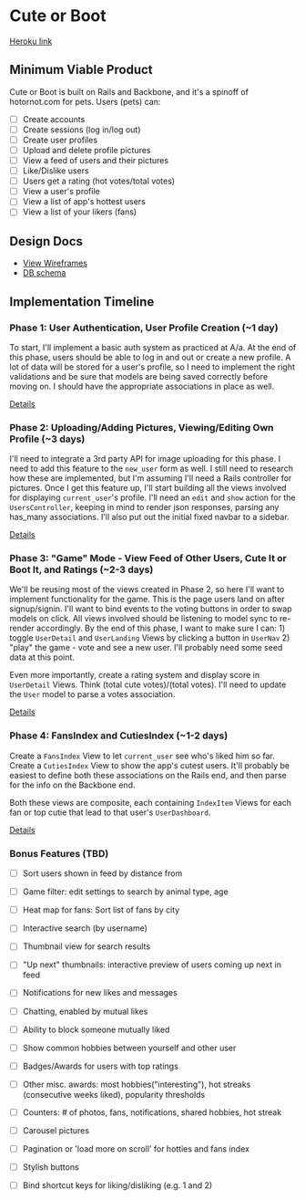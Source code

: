 # Cute or Boot

[Heroku link][heroku]

[heroku]: https://cuteorboot.herokuapp.com/

## Minimum Viable Product
Cute or Boot is built on Rails and Backbone, and it's a spinoff of hotornot.com for pets. Users (pets) can:

- [ ] Create accounts
- [ ] Create sessions (log in/log out)
- [ ] Create user profiles
- [ ] Upload and delete profile pictures
- [ ] View a feed of users and their pictures
- [ ] Like/Dislike users
- [ ] Users get a rating (hot votes/total votes)
- [ ] View a user's profile
- [ ] View a list of app's hottest users
- [ ] View a list of your likers (fans)

## Design Docs
* [View Wireframes][views]
* [DB schema][schema]

[views]: ./docs/views.md
[schema]: ./docs/schema.md

## Implementation Timeline

### Phase 1: User Authentication, User Profile Creation (~1 day)
To start, I'll implement a basic auth system as practiced at A/a. At the end of this phase, users should be able to log in and out or create a new profile. A lot of data will be stored for a user's profile, so I need to implement the right validations and be sure that models are being saved correctly before moving on. I should have the appropriate associations in place as well.

[Details][phase-one]

### Phase 2: Uploading/Adding Pictures, Viewing/Editing Own Profile (~3 days)
I'll need to integrate a 3rd party API for image uploading for this phase. I need to add this feature to the `new_user` form as well. I still need to research how these are implemented, but I'm assuming I'll need a Rails controller for pictures. Once I get this feature up, I'll start building all the views involved for displaying `current_user`'s profile. I'll need an `edit` and `show` action for the `UsersController`, keeping in mind to render json responses, parsing any has_many associations. I'll also put out the initial fixed navbar to a sidebar.


[Details][phase-two]

### Phase 3: "Game" Mode - View Feed of Other Users, Cute It or Boot It, and Ratings (~2-3 days)
We'll be reusing most of the views created in Phase 2, so here I'll want to implement functionality for the game. This is the page users land on after signup/signin. I'll want to bind events to the voting buttons in order to swap models on click. All views involved should be listening to model sync to re-render accordingly. By the end of this phase, I want to make sure I can: 1) toggle `UserDetail` and `UserLanding` Views by clicking a button in `UserNav` 2) "play" the game - vote and see a new user. I'll probably need some seed data at this point.

Even more importantly, create a rating system and display score in `UserDetail` Views. Think (total cute votes)/(total votes). I'll need to update the `User` model to parse a votes association.

[Details][phase-three]

### Phase 4: FansIndex and CutiesIndex (~1-2 days)
Create a `FansIndex` View to let `current_user` see who's liked him so far. Create a `CutiesIndex` View to show the app's cutest users. It'll probably be easiest to define both these associations on the Rails end, and then parse for the info on the Backbone end. 

Both these views are composite, each containing `IndexItem` Views for each fan or top cutie that lead to that user's `UserDashboard`.

[Details][phase-four]

### Bonus Features (TBD)
- [ ] Sort users shown in feed by distance from
- [ ] Game filter: edit settings to search by animal type, age
- [ ] Heat map for fans: Sort list of fans by city
- [ ] Interactive search (by username)
- [ ] Thumbnail view for search results
- [ ] "Up next" thumbnails: interactive preview of users coming up next in feed
- [ ] Notifications for new likes and messages
- [ ] Chatting, enabled by mutual likes
- [ ] Ability to block someone mutually liked
- [ ] Show common hobbies between yourself and other user
- [ ] Badges/Awards for users with top ratings
- [ ] Other misc. awards: most hobbies("interesting"), hot streaks (consecutive weeks liked), popularity thresholds
- [ ] Counters: # of photos, fans, notifications, shared hobbies, hot streak
- [ ] Carousel pictures
- [ ] Pagination or 'load more on scroll' for hotties and fans index
- [ ] Stylish buttons
- [ ] Bind shortcut keys for liking/disliking (e.g. 1 and 2)


[phase-one]: ./docs/phases/phase1.md
[phase-two]: ./docs/phases/phase2.md
[phase-three]: ./docs/phases/phase3.md
[phase-four]: ./docs/phases/phase4.md

